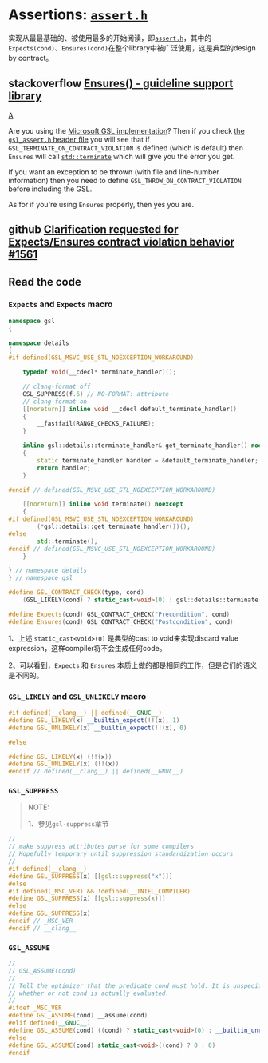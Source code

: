# Assertions: [`assert.h`](https://github.com/microsoft/GSL/blob/main/include/gsl/assert)

实现从最最基础的、被使用最多的开始阅读，即[`assert.h`](https://github.com/microsoft/GSL/blob/main/include/gsl/assert)，其中的`Expects(cond)`、`Ensures(cond)`在整个library中被广泛使用，这是典型的design by contract。



## stackoverflow [Ensures() - guideline support library](https://stackoverflow.com/questions/36349523/ensures-guideline-support-library)



[A](https://stackoverflow.com/a/36349768)

Are you using the [Microsoft GSL implementation](https://github.com/Microsoft/GSL)? Then if you check [the `gsl_assert.h` header file](https://github.com/Microsoft/GSL/blob/master/include/gsl/gsl_assert) you will see that if `GSL_TERMINATE_ON_CONTRACT_VIOLATION` is defined (which is default) then `Ensures` will call [`std::terminate`](http://en.cppreference.com/w/cpp/error/terminate) which will give you the error you get.

If you want an exception to be thrown (with file and line-number information) then you need to define `GSL_THROW_ON_CONTRACT_VIOLATION` before including the GSL.

As for if you're using `Ensures` properly, then yes you are.



## github [Clarification requested for Expects/Ensures contract violation behavior #1561](https://github.com/isocpp/CppCoreGuidelines/issues/1561)



## Read the code

### `Expects` and `Expects` macro

```C++
namespace gsl
{

namespace details
{
#if defined(GSL_MSVC_USE_STL_NOEXCEPTION_WORKAROUND)

    typedef void(__cdecl* terminate_handler)();

    // clang-format off
    GSL_SUPPRESS(f.6) // NO-FORMAT: attribute
    // clang-format on
    [[noreturn]] inline void __cdecl default_terminate_handler()
    {
        __fastfail(RANGE_CHECKS_FAILURE);
    }

    inline gsl::details::terminate_handler& get_terminate_handler() noexcept
    {
        static terminate_handler handler = &default_terminate_handler;
        return handler;
    }

#endif // defined(GSL_MSVC_USE_STL_NOEXCEPTION_WORKAROUND)

    [[noreturn]] inline void terminate() noexcept
    {
#if defined(GSL_MSVC_USE_STL_NOEXCEPTION_WORKAROUND)
        (*gsl::details::get_terminate_handler())();
#else
        std::terminate();
#endif // defined(GSL_MSVC_USE_STL_NOEXCEPTION_WORKAROUND)
    }

} // namespace details
} // namespace gsl

#define GSL_CONTRACT_CHECK(type, cond)                                                             \
    (GSL_LIKELY(cond) ? static_cast<void>(0) : gsl::details::terminate())

#define Expects(cond) GSL_CONTRACT_CHECK("Precondition", cond)
#define Ensures(cond) GSL_CONTRACT_CHECK("Postcondition", cond)
```

1、上述 `static_cast<void>(0)` 是典型的cast to void来实现discard value expression，这样compiler将不会生成任何code。

2、可以看到，`Expects` 和 `Ensures` 本质上做的都是相同的工作，但是它们的语义是不同的。



### `GSL_LIKELY` and `GSL_UNLIKELY` macro

```C++
#if defined(__clang__) || defined(__GNUC__)
#define GSL_LIKELY(x) __builtin_expect(!!(x), 1)
#define GSL_UNLIKELY(x) __builtin_expect(!!(x), 0)

#else

#define GSL_LIKELY(x) (!!(x))
#define GSL_UNLIKELY(x) (!!(x))
#endif // defined(__clang__) || defined(__GNUC__)
```



### `GSL_SUPPRESS`

> NOTE: 
>
> 1、参见`gsl-suppress`章节

```C++
//
// make suppress attributes parse for some compilers
// Hopefully temporary until suppression standardization occurs
//
#if defined(__clang__)
#define GSL_SUPPRESS(x) [[gsl::suppress("x")]]
#else
#if defined(_MSC_VER) && !defined(__INTEL_COMPILER)
#define GSL_SUPPRESS(x) [[gsl::suppress(x)]]
#else
#define GSL_SUPPRESS(x)
#endif // _MSC_VER
#endif // __clang__
```

### `GSL_ASSUME`

```C++
//
// GSL_ASSUME(cond)
//
// Tell the optimizer that the predicate cond must hold. It is unspecified
// whether or not cond is actually evaluated.
//
#ifdef _MSC_VER
#define GSL_ASSUME(cond) __assume(cond)
#elif defined(__GNUC__)
#define GSL_ASSUME(cond) ((cond) ? static_cast<void>(0) : __builtin_unreachable())
#else
#define GSL_ASSUME(cond) static_cast<void>((cond) ? 0 : 0)
#endif

```

